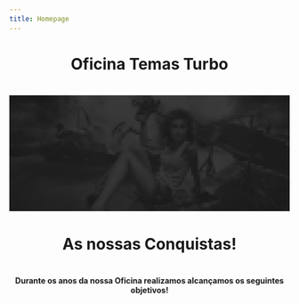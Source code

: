 ```yaml
---
title: Homepage
---
```


<div align="center">

# Oficina Temas Turbo
#
<img src="../../static/img/slide-1.jpg">


<div align="center">

# As nossas Conquistas!

#

#### Durante os anos da nossa Oficina realizamos alcançamos os seguintes objetivos!

</div>


